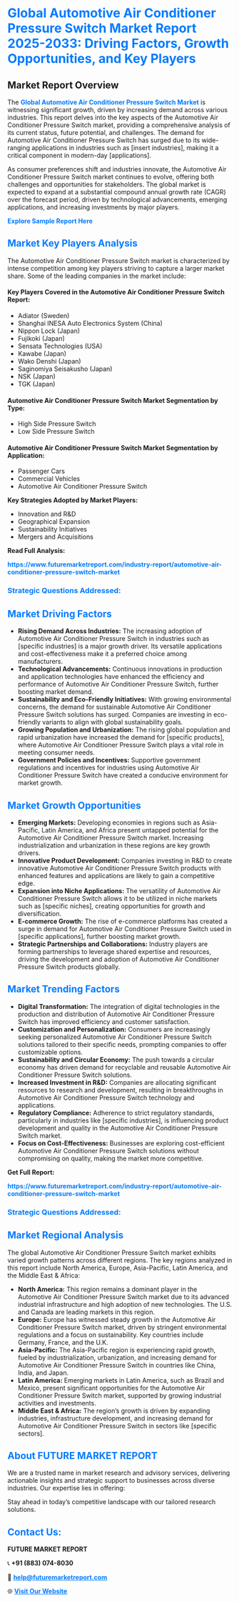 <h1 style="color: #007BFF;">Global Automotive Air Conditioner Pressure Switch Market Report 2025-2033: Driving Factors, Growth Opportunities, and Key Players</h1>

<section id="overview">
<h2>Market Report Overview</h2>
<p>The <a href="https://www.futuremarketreport.com/industry-report/automotive-air-conditioner-pressure-switch-market" style="color: #007BFF; text-decoration: none;"><strong>Global Automotive Air Conditioner Pressure Switch Market</strong></a> is witnessing significant growth, driven by increasing demand across various industries. This report delves into the key aspects of the Automotive Air Conditioner Pressure Switch market, providing a comprehensive analysis of its current status, future potential, and challenges. The demand for Automotive Air Conditioner Pressure Switch has surged due to its wide-ranging applications in industries such as [insert industries], making it a critical component in modern-day [applications].</p>
<p>As consumer preferences shift and industries innovate, the Automotive Air Conditioner Pressure Switch market continues to evolve, offering both challenges and opportunities for stakeholders. The global market is expected to expand at a substantial compound annual growth rate (CAGR) over the forecast period, driven by technological advancements, emerging applications, and increasing investments by major players.</p>
</section>

<section id="overview">
<p><a href="https://www.futuremarketreport.com/request-sample/reportId=126346" style="color: #007BFF; text-decoration: none;"><strong>Explore Sample Report Here</strong></a></p>
</section>

<section id="key-players">
<h2 style="color: #007BFF;">Market Key Players Analysis</h2>
<p>The Automotive Air Conditioner Pressure Switch market is characterized by intense competition among key players striving to capture a larger market share. Some of the leading companies in the market include:</p>
<h4>Key Players Covered in the Automotive Air Conditioner Pressure Switch Report:</h4>
<ul><li>Adiator (Sweden)</li><li>Shanghai INESA Auto Electronics System (China)</li><li>Nippon Lock (Japan)</li><li>Fujikoki (Japan)</li><li>Sensata Technologies (USA)</li><li>Kawabe (Japan)</li><li>Wako Denshi (Japan)</li><li>Saginomiya Seisakusho (Japan)</li><li>NSK (Japan)</li><li>TGK (Japan)</li></ul>
<h4>Automotive Air Conditioner Pressure Switch Market Segmentation by Type:</h4>
<ul><li>High Side Pressure Switch</li><li>Low Side Pressure Switch</li></ul>

<h4>Automotive Air Conditioner Pressure Switch Market Segmentation by Application:</h4>
<ul><li>Passenger Cars</li><li>Commercial Vehicles</li><li>Automotive Air Conditioner Pressure Switch</li></ul>
<p><strong>Key Strategies Adopted by Market Players:</strong></p>
<ul>
<li>Innovation and R&D</li>
<li>Geographical Expansion</li>
<li>Sustainability Initiatives</li>
<li>Mergers and Acquisitions</li>
</ul>
</section>

<section>
<p><strong>Read Full Analysis: </strong></p><a href="https://www.futuremarketreport.com/industry-report/automotive-air-conditioner-pressure-switch-market" style="color: #007BFF; text-decoration: none;"><strong>https://www.futuremarketreport.com/industry-report/automotive-air-conditioner-pressure-switch-market</strong></a>
<h3 style="color: #007BFF;">Strategic Questions Addressed:</h3>
</section>

<section id="driving-factors">
<h2 style="color: #007BFF;">Market Driving Factors</h2>
<ul>
<li><strong>Rising Demand Across Industries:</strong> The increasing adoption of Automotive Air Conditioner Pressure Switch in industries such as [specific industries] is a major growth driver. Its versatile applications and cost-effectiveness make it a preferred choice among manufacturers.</li>
<li><strong>Technological Advancements:</strong> Continuous innovations in production and application technologies have enhanced the efficiency and performance of Automotive Air Conditioner Pressure Switch, further boosting market demand.</li>
<li><strong>Sustainability and Eco-Friendly Initiatives:</strong> With growing environmental concerns, the demand for sustainable Automotive Air Conditioner Pressure Switch solutions has surged. Companies are investing in eco-friendly variants to align with global sustainability goals.</li>
<li><strong>Growing Population and Urbanization:</strong> The rising global population and rapid urbanization have increased the demand for [specific products], where Automotive Air Conditioner Pressure Switch plays a vital role in meeting consumer needs.</li>
<li><strong>Government Policies and Incentives:</strong> Supportive government regulations and incentives for industries using Automotive Air Conditioner Pressure Switch have created a conducive environment for market growth.</li>
</ul>
</section>

<section id="growth-opportunities">
<h2 style="color: #007BFF;">Market Growth Opportunities</h2>
<ul>
<li><strong>Emerging Markets:</strong> Developing economies in regions such as Asia-Pacific, Latin America, and Africa present untapped potential for the Automotive Air Conditioner Pressure Switch market. Increasing industrialization and urbanization in these regions are key growth drivers.</li>
<li><strong>Innovative Product Development:</strong> Companies investing in R&D to create innovative Automotive Air Conditioner Pressure Switch products with enhanced features and applications are likely to gain a competitive edge.</li>
<li><strong>Expansion into Niche Applications:</strong> The versatility of Automotive Air Conditioner Pressure Switch allows it to be utilized in niche markets such as [specific niches], creating opportunities for growth and diversification.</li>
<li><strong>E-commerce Growth:</strong> The rise of e-commerce platforms has created a surge in demand for Automotive Air Conditioner Pressure Switch used in [specific applications], further boosting market growth.</li>
<li><strong>Strategic Partnerships and Collaborations:</strong> Industry players are forming partnerships to leverage shared expertise and resources, driving the development and adoption of Automotive Air Conditioner Pressure Switch products globally.</li>
</ul>
</section>

<section id="trending-factors">
<h2 style="color: #007BFF;">Market Trending Factors</h2>
<ul>
<li><strong>Digital Transformation:</strong> The integration of digital technologies in the production and distribution of Automotive Air Conditioner Pressure Switch has improved efficiency and customer satisfaction.</li>
<li><strong>Customization and Personalization:</strong> Consumers are increasingly seeking personalized Automotive Air Conditioner Pressure Switch solutions tailored to their specific needs, prompting companies to offer customizable options.</li>
<li><strong>Sustainability and Circular Economy:</strong> The push towards a circular economy has driven demand for recyclable and reusable Automotive Air Conditioner Pressure Switch solutions.</li>
<li><strong>Increased Investment in R&D:</strong> Companies are allocating significant resources to research and development, resulting in breakthroughs in Automotive Air Conditioner Pressure Switch technology and applications.</li>
<li><strong>Regulatory Compliance:</strong> Adherence to strict regulatory standards, particularly in industries like [specific industries], is influencing product development and quality in the Automotive Air Conditioner Pressure Switch market.</li>
<li><strong>Focus on Cost-Effectiveness:</strong> Businesses are exploring cost-efficient Automotive Air Conditioner Pressure Switch solutions without compromising on quality, making the market more competitive.</li>
</ul>
</section>

<section>
<p><strong>Get Full Report: </strong></p><a href="https://www.futuremarketreport.com/industry-report/automotive-air-conditioner-pressure-switch-market" style="color: #007BFF; text-decoration: none;"><strong>https://www.futuremarketreport.com/industry-report/automotive-air-conditioner-pressure-switch-market</strong></a>
<h3 style="color: #007BFF;">Strategic Questions Addressed:</h3>
</section>


<section id="regional-analysis">
<h2 style="color: #007BFF;">Market Regional Analysis</h2>
<p>The global Automotive Air Conditioner Pressure Switch market exhibits varied growth patterns across different regions. The key regions analyzed in this report include North America, Europe, Asia-Pacific, Latin America, and the Middle East & Africa:</p>
<ul>
<li><strong>North America:</strong> This region remains a dominant player in the Automotive Air Conditioner Pressure Switch market due to its advanced industrial infrastructure and high adoption of new technologies. The U.S. and Canada are leading markets in this region.</li>
<li><strong>Europe:</strong> Europe has witnessed steady growth in the Automotive Air Conditioner Pressure Switch market, driven by stringent environmental regulations and a focus on sustainability. Key countries include Germany, France, and the U.K.</li>
<li><strong>Asia-Pacific:</strong> The Asia-Pacific region is experiencing rapid growth, fueled by industrialization, urbanization, and increasing demand for Automotive Air Conditioner Pressure Switch in countries like China, India, and Japan.</li>
<li><strong>Latin America:</strong> Emerging markets in Latin America, such as Brazil and Mexico, present significant opportunities for the Automotive Air Conditioner Pressure Switch market, supported by growing industrial activities and investments.</li>
<li><strong>Middle East & Africa:</strong> The region’s growth is driven by expanding industries, infrastructure development, and increasing demand for Automotive Air Conditioner Pressure Switch in sectors like [specific sectors].</li>
</ul>
</section>

<footer>
<h2 style="color: #007BFF;">About FUTURE MARKET REPORT</h2>
<p>We are a trusted name in market research and advisory services, delivering actionable insights and strategic support to businesses across diverse industries. Our expertise lies in offering:</p>

<p>Stay ahead in today’s competitive landscape with our tailored research solutions.</p>

<h2 style="color: #007BFF;">Contact Us:</h2>
<p><strong>FUTURE MARKET REPORT</strong></p>
<p>📞 <strong>+91 (883) 074-8030</strong></p>
<p>📧 <strong><a href="mailto:help@futuremarketreport.com" style="color: #007BFF;">help@futuremarketreport.com</a></strong></p>
<p>🌐 <strong><a href="https://www.futuremarketreport.com/" style="color: #007BFF;">Visit Our Website</a></strong></p>
</footer>